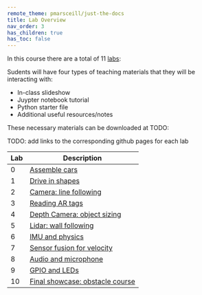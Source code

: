 ```yaml
---
remote_theme: pmarsceill/just-the-docs
title: Lab Overview
nav_order: 3
has_children: true
has_toc: false
---
```


In this course there are a total of 11 [labs](https://matthewcalligaro.github.io/RacecarWebsite/labs):


Sudents will have four types of teaching materials that they will be interacting with:

* In-class slideshow
* Juypter notebook tutorial
* Python starter file
* Additional useful resources/notes

These necessary materials can be downloaded at TODO:

TODO: add links to the corresponding github pages for each lab

| Lab | Description |
| --- | --- |
| 0 | [Assemble cars](https://github.com/MatthewCalligaro/MITLLRacecar2019-2020/tree/develop) |
| 1| [Drive in shapes](https://matthewcalligaro.github.io/RacecarWebsite/lab_one) |
| 2| [Camera: line following](https://matthewcalligaro.github.io/RacecarWebsite/lab_two) |
| 3| [Reading AR tags](https://matthewcalligaro.github.io/RacecarWebsite/lab_three) |
| 4| [Depth Camera: object sizing](https://matthewcalligaro.github.io/RacecarWebsite/lab_four) |
| 5| [Lidar: wall following](https://matthewcalligaro.github.io/RacecarWebsite/lab_five) |
| 6| [IMU and physics](https://matthewcalligaro.github.io/RacecarWebsite/lab_six) |
| 7| [Sensor fusion for velocity](https://matthewcalligaro.github.io/RacecarWebsite/lab_seven) |
| 8| [Audio and microphone](https://matthewcalligaro.github.io/RacecarWebsite/lab_eight) |
| 9| [GPIO and LEDs](https://matthewcalligaro.github.io/RacecarWebsite/lab_nine) |
| 10| [Final showcase: obstacle course](https://matthewcalligaro.github.io/RacecarWebsite/lab_ten) |
